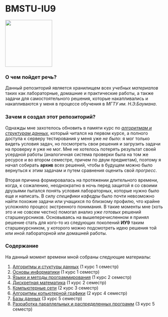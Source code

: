 # BMSTU-IU9
<img src="./media/photos/bmstu-logo.png" width=150px />

### О чем пойдет речь? 
Данный репозиторий является хранилищем всех _учебных материалов_ таких как лабораторные, домашние и практические работы, а также задачи для самостоятельного решения, которые накапливались и накапливаются у меня в процессе обучения в *МГТУ им. Н.Э.Баумана*.

### Зачем я создал этот репозиторий?
Однажды мне захотелось обновить в памяти курс по [_алгоритмам и структурам данных_](./Algorithms%20and%20data%20structures/), который читался на первом курсе, а полного доступа к серверу тестирования у меня уже _не было_: я мог только видеть условия задач, но посмотреть свои решения и загрузить задачи на проверку я уже не мог. Мне не хотелось потерять результат своей усердной работы (аналогичная система проверки была на том же ресурсе и во втором семестре, причем по двум предметам), поэтому я начал собирать **архив** всех решений, чтобы в будущем можно было вернуться к этим задачам и путем сравнения оценить свой _прогресс_. 

Вторая причина формировалась на протяжении длительного времени, когда, к сожалению, неоднократно в ночь перед защитой я со своими друзьями пытался понять условия лабораторных, которые нужно было еще и написать. В силу _специфики кафедры_ было почти невозможно найти похожие задачи или учащихся по близкому профилю, что крайне усложняло процесс экстренного понимания. В такие моменты мне (хоть это и не совсем честно) помогал анализ _уже готовых_ решений старшекурсников. Основываясь на вышеперечисленном я принял решение стать для кого-то из следующих поколений **ИУ9** таким старшекурсником, у которого можно подсмотреть идею решения той или иной лабораторной или домашней работы.

### Содержание
На данный момент времени мной собраны следующие материалы:
1. [Алгоритмы и стуктуры данных](./Algorithms%20and%20data%20structures/) (1 курс 1 семестр)
2. [Основы информатики](./Informatics%20Basics/) (1 курс 1 семестр)
3. [Языки и методы программирования](./Programming%20languages%20and%20methods/) (1 курс 2 семестр)
4. [Дискретная математика](./Discrete%20Math/) (1 курс 2 семестр)
5. [Компьютерные сети](./Computer%20networks/) (2 курс 3 семестр)
6. [Алгоритмы копьютерной графики](./Computer%20Graphics%20Algorithms/) (2 курс 4 семестр)
7. [Базы данных](./Databases/) (3 курс 5 семестр)
8. [Разработка параллельных и распределенных программ](./Development%20of%20Parallel%20and%20Distributed%20Programs/) (3 курс 5 семестр)
